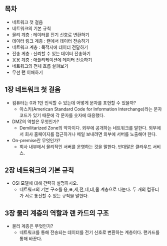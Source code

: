 ## 목차 
- 네트워크 첫 걸음 
- 네트워크의 기본 규칙 
- 물리 계층 : 테이터를 전기 신호로 변환하기 
- 테이터 링크 계층 : 랜에서 데이터 전송하기
- 네트워크 계층 : 목적지에 데이터 전달하기 
- 전송 게층 : 신뢰할 수 있는 데이터 전송하기
- 응용 계층 : 애플리케이션에 데이터 전송하기 
- 네트워크의 전체 흐름 살펴보기 
- 무선 랜 이해하기 

## 1장 네트워크 첫 걸음 
- 컴퓨터는 0과 1만 인식할 수 있는데 어떻게 문자를 표현할 수 있을까? 
    - 아스키(American Standard Code for Information Interchange)라는 문자 코드가 있기 때문에 각 문자를 숫자에 대응했다. 
- DMZ의 역할은 무엇인가? 
    - Demilitarized Zone의 약자이다. 외부에 공개하는 네트워크를 말한다. 외부에서 회사 홈페이지를 접근하거나 메일 보내려면 외부에 서버를 노출해야 한다. 
- On-premise란 무엇인가? 
    - 회사 내부에서 물리적인 서버를 운영하는 것을 말한다. 반대말은 클라우드 서비스.

## 2장 네트워크의 기본 규칙
- OSI 모델에 대해 간략히 설명하시오.
    - 네트워크의 기본 구조를 응,표,세,전,네,데,물 계층으로 나눈다. 두 개의 컴퓨터가 서로 통신할 수 있는 규칙을 말한다. 
## 3장 물리 계층의 역할과 랜 카드의 구조
- 물리 계층은 무엇인가? 
    - 네트워크를 통해 전송되는 데이터를 전기 신호로 변환하는 계층이다. 랜카드를 통해 바꾼다. 
